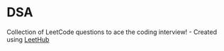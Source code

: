 # DSA

Collection of LeetCode questions to ace the coding interview! - Created using [LeetHub](https://github.com/QasimWani/LeetHub)
